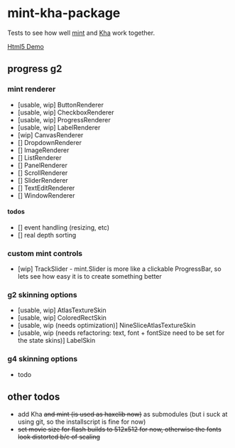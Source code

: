 # mint-kha-package
Tests to see how well [mint](https://github.com/snowkit/mint) and [Kha](https://github.com/KTXSoftware/Kha) work together.

[Html5 Demo](https://sh-dave.github.io/mint-kha-package)

## progress g2
### mint renderer
* [usable, wip] ButtonRenderer
* [usable, wip] CheckboxRenderer
* [usable, wip] ProgressRenderer
* [usable, wip] LabelRenderer
* [wip] CanvasRenderer
* [] DropdownRenderer
* [] ImageRenderer
* [] ListRenderer
* [] PanelRenderer
* [] ScrollRenderer
* [] SliderRenderer
* [] TextEditRenderer
* [] WindowRenderer

#### todos
* [] event handling (resizing, etc)
* [] real depth sorting

### custom mint controls
* [wip] TrackSlider - mint.Slider is more like a clickable ProgressBar, so lets see how easy it is to create something better

### g2 skinning options
* [usable, wip] AtlasTextureSkin
* [usable, wip] ColoredRectSkin
* [usable, wip (needs optimization)] NineSliceAtlasTextureSkin
* [usable, wip (needs refactoring: text, font + fontSize need to be set for the state skins)] LabelSkin

### g4 skinning options
* todo

## other todos
* add Kha <del>and mint (is used as haxelib now)</del> as submodules (but i suck at using git, so the installscript is fine for now)
* <del>set movie size for flash builds to 512x512 for now, otherwise the fonts look distorted b/c of scaling</del>
